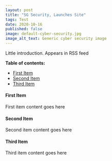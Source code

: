 ```yaml
---
layout: post
title: "SG Security, Launches Site"
tags: Test
date: 2020-10-16
published: false
image: default-cyber-security.jpg
image_alt_text: Generic cyber security image
---
```

<!-- Description of article -->
Little introduction. Appears in RSS feed

**Table of contents:**
- [First Item](#item-one)
- [Second Item](#item-two)
- [Third Item](#item-three)

<!-- headings -->
<a id="item-one"></a>
#### First Item
First item content goes here 

<a id="item-two"></a>
#### Second Item
Second item content goes here

<a id="item-three"></a>
#### Third Item
Third item content goes here
